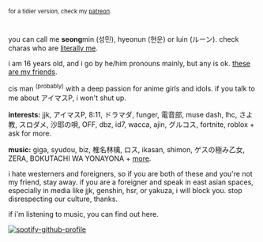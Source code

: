 <sub>for a tidier version, check my [patreon](https://www.patreon.com/seongmin/about).</sub>
#
you can call me <b>seong</b>min (성민), hyeonun (현운) or luin (ルーン). check charas who are [literally me](https://github.com/shinkoumi/id).

i am 16 years old, and i go by he/him pronouns mainly, but any is ok. [these are my friends](https://github.com/shinkoumi/friends).

cis man <sup>(probably)</sup> with a deep passion for anime girls and idols. if you talk to me about アイマスP, i won't shut up.

<b>interests:</b> jjk, アイマスP, 8:11, ドラマダ, funger, 電音部, muse dash, lhc, さよ教, スロダメ, 沙耶の唄, OFF, dbz, id7, wacca, ajin, グルコス, fortnite, roblox + ask for more.

<b>music:</b> giga, syudou, biz, 椎名林檎, ロス, ikasan, shimon, ゲスの極み乙女, ZERA, BOKUTACHI WA YONAYONA + [more](https://open.spotify.com/playlist/0bors9ef0y9aLhRjryIFEw?si=7d45bd6913bd476c).

i hate westerners and foreigners, so if you are both of these and you're not my friend, stay away. if you are a foreigner and speak in east asian spaces, especially in media like jjk, genshin, hsr, or yakuza, i will block you. stop disrespecting our culture, thanks.

if i'm listening to music, you can find out here.

[![spotify-github-profile](https://spotify-github-profile.vercel.app/api/view?uid=hbh4739sxb5dmmz2nbq6ut6xn&cover_image=true&theme=default&show_offline=true&background_color=121212&interchange=true&bar_color=53b14f&bar_color_cover=false)](https://github.com/kittinan/spotify-github-profile)
